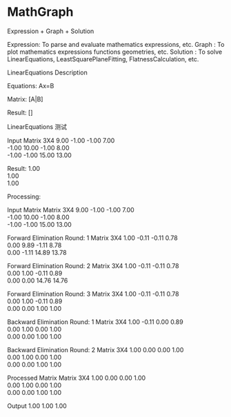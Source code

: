 # MathGraph

Expression + Graph + Solution


Expression: To parse and evaluate mathematics expressions, etc.
Graph     : To plot mathematics expressions functions geometries, etc.
Solution  : To solve LinearEquations, LeastSquarePlaneFitting, FlatnessCalculation, etc.




LinearEquations Description

Equations:  Ax=B

Matrix:     [A|B]

Result:     []


LinearEquations 测试

Input
Matrix 3X4
9.00	-1.00	-1.00	7.00	
-1.00	10.00	-1.00	8.00	
-1.00	-1.00	15.00	13.00	

Result:
						1.00	
						1.00	
						1.00	


Processing:

Input Matrix
Matrix 3X4
9.00	-1.00	-1.00	7.00	
-1.00	10.00	-1.00	8.00	
-1.00	-1.00	15.00	13.00	

Forward Elimination Round: 1
Matrix 3X4
1.00	-0.11	-0.11	0.78	
0.00	9.89	-1.11	8.78	
0.00	-1.11	14.89	13.78	

Forward Elimination Round: 2
Matrix 3X4
1.00	-0.11	-0.11	0.78	
0.00	1.00	-0.11	0.89	
0.00	0.00	14.76	14.76	

Forward Elimination Round: 3
Matrix 3X4
1.00	-0.11	-0.11	0.78	
0.00	1.00	-0.11	0.89	
0.00	0.00	1.00	1.00	

Backward Elimination Round: 1
Matrix 3X4
1.00	-0.11	0.00	0.89	
0.00	1.00	0.00	1.00	
0.00	0.00	1.00	1.00	

Backward Elimination Round: 2
Matrix 3X4
1.00	0.00	0.00	1.00	
0.00	1.00	0.00	1.00	
0.00	0.00	1.00	1.00	

Processed Matrix
Matrix 3X4
1.00	0.00	0.00	1.00	
0.00	1.00	0.00	1.00	
0.00	0.00	1.00	1.00	

Output
1.00
1.00
1.00
